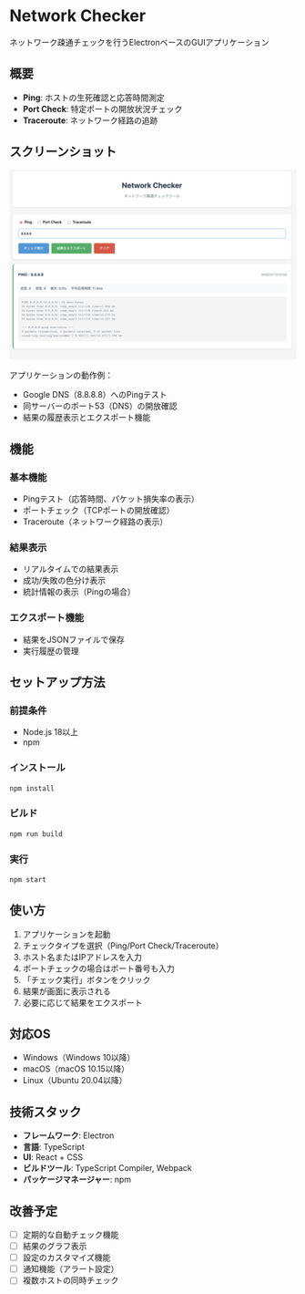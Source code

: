 # Network Checker

ネットワーク疎通チェックを行うElectronベースのGUIアプリケーション

## 概要

- **Ping**: ホストの生死確認と応答時間測定
- **Port Check**: 特定ポートの開放状況チェック
- **Traceroute**: ネットワーク経路の追跡

## スクリーンショット

![Network Checker GUI](screenshot.png)

アプリケーションの動作例：
- Google DNS（8.8.8.8）へのPingテスト
- 同サーバーのポート53（DNS）の開放確認
- 結果の履歴表示とエクスポート機能

## 機能

### 基本機能
- Pingテスト（応答時間、パケット損失率の表示）
- ポートチェック（TCPポートの開放確認）
- Traceroute（ネットワーク経路の表示）

### 結果表示
- リアルタイムでの結果表示
- 成功/失敗の色分け表示
- 統計情報の表示（Pingの場合）

### エクスポート機能
- 結果をJSONファイルで保存
- 実行履歴の管理

## セットアップ方法

### 前提条件
- Node.js 18以上
- npm

### インストール
```bash
npm install
```

### ビルド
```bash
npm run build
```

### 実行
```bash
npm start
```

## 使い方

1. アプリケーションを起動
2. チェックタイプを選択（Ping/Port Check/Traceroute）
3. ホスト名またはIPアドレスを入力
4. ポートチェックの場合はポート番号も入力
5. 「チェック実行」ボタンをクリック
6. 結果が画面に表示される
7. 必要に応じて結果をエクスポート

## 対応OS

- Windows（Windows 10以降）
- macOS（macOS 10.15以降）
- Linux（Ubuntu 20.04以降）

## 技術スタック

- **フレームワーク**: Electron
- **言語**: TypeScript
- **UI**: React + CSS
- **ビルドツール**: TypeScript Compiler, Webpack
- **パッケージマネージャー**: npm

## 改善予定

- [ ] 定期的な自動チェック機能
- [ ] 結果のグラフ表示
- [ ] 設定のカスタマイズ機能
- [ ] 通知機能（アラート設定）
- [ ] 複数ホストの同時チェック